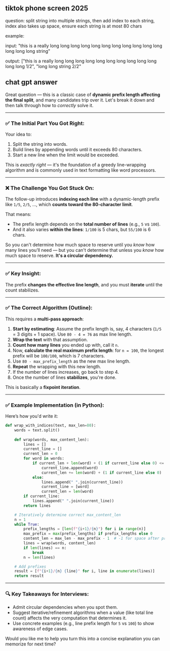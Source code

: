 ## tiktok phone screen 2025

question: split string into multiple strings, then add index to each string, index also takes up space, ensure each string is at most 80 chars

example:

input: "this is a really long long long long long long long long long long long long long long string"

output: ["this is a really long long long long long long long long long long long long 1/2", "long long string 2/2"


## chat gpt answer

Great question — this is a classic case of **dynamic prefix length affecting the final split**, and many candidates trip over it. Let's break it down and then talk through how to *correctly* solve it.

---

### ✅ The Initial Part You Got Right:

Your idea to:

1. Split the string into words.
2. Build lines by appending words until it exceeds 80 characters.
3. Start a new line when the limit would be exceeded.

This is *exactly right* — it's the foundation of a greedy line-wrapping algorithm and is commonly used in text formatting like word processors.

---

### ❌ The Challenge You Got Stuck On:

The follow-up introduces **indexing each line** with a dynamic-length prefix like `1/5`, `2/5`, ..., which **counts toward the 80-character limit**.

That means:

* The prefix length depends on the **total number of lines** (e.g., `5` vs `100`).
* And it also varies **within the lines**: `1/100` is 5 chars, but `55/100` is 6 chars.

So you can't determine how much space to reserve until you *know* how many lines you’ll need — but you can't determine that unless you *know* how much space to reserve. **It's a circular dependency.**

---

### ✅ Key Insight:

The prefix **changes the effective line length**, and you must **iterate** until the count stabilizes.

---

### ✅ The Correct Algorithm (Outline):

This requires a **multi-pass approach**:

1. **Start by estimating**: Assume the prefix length is, say, 4 characters (`1/5` = 3 digits + 1 space). Use `80 - 4 = 76` as max line length.
2. **Wrap the text** with that assumption.
3. **Count how many lines** you ended up with, call it `n`.
4. Now, **calculate the real maximum prefix length**: for `n = 100`, the longest prefix will be `100/100`, which is 7 characters.
5. Use `80 - max_prefix_length` as the new max line length.
6. **Repeat** the wrapping with this new length.
7. If the number of lines increases, go back to step 4.
8. Once the number of lines **stabilizes**, you're done.

This is basically a **fixpoint iteration**.

---

### ✅ Example Implementation (in Python):

Here’s how you'd write it:

```python
def wrap_with_indices(text, max_len=80):
    words = text.split()
    
    def wrap(words, max_content_len):
        lines = []
        current_line = []
        current_len = 0
        for word in words:
            if current_len + len(word) + (1 if current_line else 0) <= max_content_len:
                current_line.append(word)
                current_len += len(word) + (1 if current_line else 0)
            else:
                lines.append(" ".join(current_line))
                current_line = [word]
                current_len = len(word)
        if current_line:
            lines.append(" ".join(current_line))
        return lines

    # Iteratively determine correct max_content_len
    n = 1
    while True:
        prefix_lengths = [len(f"{i+1}/{n}") for i in range(n)]
        max_prefix = max(prefix_lengths) if prefix_lengths else 0
        content_len = max_len - max_prefix - 1  # -1 for space after prefix
        lines = wrap(words, content_len)
        if len(lines) == n:
            break
        n = len(lines)

    # Add prefixes
    result = [f"{i+1}/{n} {line}" for i, line in enumerate(lines)]
    return result
```

---

### 🔍 Key Takeaways for Interviews:

* Admit circular dependencies when you spot them.
* Suggest iterative/refinement algorithms when a value (like total line count) affects the very computation that determines it.
* Use concrete examples (e.g., line prefix length for `5` vs `100`) to show awareness of edge cases.

Would you like me to help you turn this into a concise explanation you can memorize for next time?